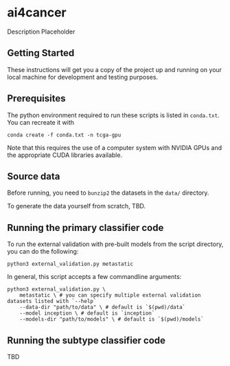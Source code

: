 # ai4cancer

Description Placeholder

## Getting Started
These instructions will get you a copy of the project up and running on your
local machine for development and testing purposes. 

## Prerequisites

The python environment required to run these scripts is listed in `conda.txt`.
You can recreate it with
```
conda create -f conda.txt -n tcga-gpu
```

Note that this requires the use of a computer system with NVIDIA GPUs and the
appropriate CUDA libraries available.

## Source data

Before running, you need to `bunzip2` the datasets in the `data/` directory.

To generate the data yourself from scratch, TBD.

## Running the primary classifier code

To run the external validation with pre-built models from the script directory, you can do
the following:
```
python3 external_validation.py metastatic
```
In general, this script accepts a few commandline arguments:
```
python3 external_validation.py \
    metastatic \ # you can specify multiple external validation datasets listed with `--help`
    --data-dir "path/to/data" \ # default is `$(pwd)/data`
    --model inception \ # default is `inception`
    --models-dir "path/to/models" \ # default is `$(pwd)/models`
```

## Running the subtype classifier code

TBD

